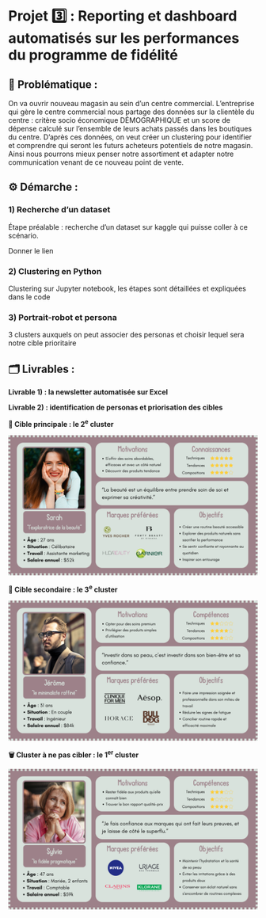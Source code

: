 # Projet 3️⃣ : Reporting et dashboard automatisés sur les performances du programme de fidélité

## 🧩 Problématique :

On va ouvrir nouveau magasin au sein d’un centre commercial. L’entreprise qui gère le centre commercial nous partage des données sur la clientèle du centre : critère socio économique DÉMOGRAPHIQUE et un score de dépense calculé sur l’ensemble de leurs achats passés dans les boutiques du centre. D’après ces données, on veut créer un clustering pour identifier et comprendre qui seront les futurs acheteurs potentiels de notre magasin. Ainsi nous pourrons mieux penser notre assortiment et adapter notre communication venant de ce nouveau point de vente.


## ⚙️ Démarche :

### 1) Recherche d’un dataset


Étape préalable : recherche d’un dataset sur kaggle qui puisse coller à ce scénario.

Donner le lien 

### 2) Clustering en Python

Clustering sur Jupyter notebook, les étapes sont détaillées et expliquées dans le code

### 3) Portrait-robot et persona

3 clusters auxquels on peut associer des personas et choisir lequel sera notre cible prioritaire 

## 🗂️ Livrables :

**Livrable 1) : la newsletter automatisée sur Excel**

**Livrable 2) : identification de personas et priorisation des cibles**

**🎯 Cible principale : le 2<sup>e</sup> cluster**

<img src="https://github.com/HeloGlow/Portfolio_fr/blob/main/Projet_3/Personas/Persona%202e%20cluster.png?raw=true" width="600">

**🥈 Cible secondaire : le 3<sup>e</sup> cluster**

<img src="https://github.com/HeloGlow/Portfolio_fr/blob/main/Projet_3/Personas/Persona%203e%20cluster.png?raw=true" width="600">

**🗑️ Cluster à ne pas cibler : le 1<sup>er</sup> cluster**

<img src="https://github.com/HeloGlow/Portfolio_fr/blob/main/Projet_3/Personas/Persona%201er%20cluster.png?raw=true" width="600">
